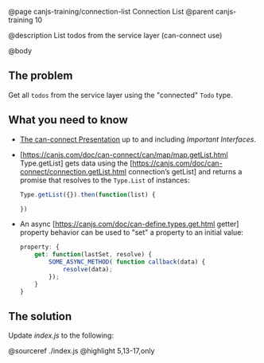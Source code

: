 @page canjs-training/connection-list Connection List
@parent canjs-training 10

@description List todos from the service layer (can-connect use)

@body


## The problem

Get all `todos` from the service layer using the "connected" `Todo` type.

## What you need to know

- [The can-connect Presentation](https://drive.google.com/open?id=0Bx-kNqf-wxZebHFWMElNOVEwSlE) up to and including _Important Interfaces_.
- [https://canjs.com/doc/can-connect/can/map/map.getList.html Type.getList] gets data using the
  [https://canjs.com/doc/can-connect/connection.getList.html connection’s getList] and returns a
  promise that resolves to the `Type.List` of instances:

  ```js
  Type.getList({}).then(function(list) {

  })
  ```
- An async [https://canjs.com/doc/can-define.types.get.html getter] property behavior can be used
  to "set" a property to an initial value:

  ```js
  property: {
      get: function(lastSet, resolve) {
          SOME_ASYNC_METHOD( function callback(data) {
              resolve(data);
          });
      }
  }
  ```

## The solution

Update _index.js_ to the following:

@sourceref ./index.js
@highlight 5,13-17,only

